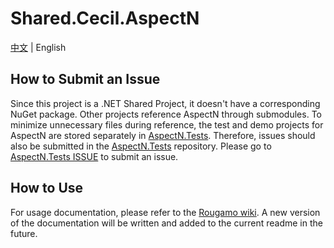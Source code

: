 # Shared.Cecil.AspectN

[中文](README.md) | English

## How to Submit an Issue

Since this project is a .NET Shared Project, it doesn't have a corresponding NuGet package. Other projects reference AspectN through submodules. To minimize unnecessary files during reference, the test and demo projects for AspectN are stored separately in [AspectN.Tests](https://github.com/inversionhourglass/AspectN.Tests). Therefore, issues should also be submitted in the [AspectN.Tests](https://github.com/inversionhourglass/AspectN.Tests) repository. Please go to [AspectN.Tests ISSUE](https://github.com/inversionhourglass/AspectN.Tests/issues) to submit an issue.

## How to Use

For usage documentation, please refer to the [Rougamo wiki](). A new version of the documentation will be written and added to the current readme in the future.
